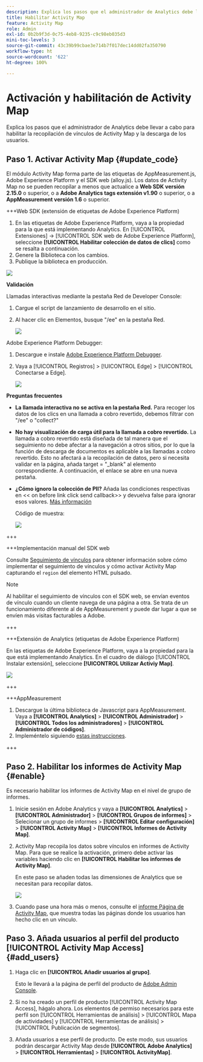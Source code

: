 ```yaml
---
description: Explica los pasos que el administrador de Analytics debe llevar a cabo para habilitar la recopilación de vínculos de Activity Map y la descarga de los usuarios.
title: Habilitar Activity Map
feature: Activity Map
role: Admin
exl-id: 0b2b9f3d-0c75-4eb8-9235-c9c98eb035d3
mini-toc-levels: 3
source-git-commit: 43c39b99cbae3e714b7f017dec14dd02fa350790
workflow-type: ht
source-wordcount: '622'
ht-degree: 100%

---
```



# Activación y habilitación de Activity Map

Explica los pasos que el administrador de Analytics debe llevar a cabo para habilitar la recopilación de vínculos de Activity Map y la descarga de los usuarios.

## Paso 1. Activar Activity Map {#update_code}

El módulo Activity Map forma parte de las etiquetas de AppMeasurement.js, Adobe Experience Platform y el SDK web (alloy.js). Los datos de Activity Map no se pueden recopilar a menos que actualice a **Web SDK versión 2.15.0** o superior, o a **Adobe Analytics tags extensión v1.90** o superior, o a **AppMeasurement versión 1.6** o superior.

+++Web SDK (extensión de etiquetas de Adobe Experience Platform)

1. En las etiquetas de Adobe Experience Platform, vaya a la propiedad para la que está implementando Analytics. En [!UICONTROL Extensiones] -> [!UICONTROL SDK web de Adobe Experience Platform], seleccione **[!UICONTROL Habilitar colección de datos de clics]** como se resalta a continuación.
1. Genere la Biblioteca con los cambios.
1. Publique la biblioteca en producción.

![](assets/web_sdk.png)

**Validación**

Llamadas interactivas mediante la pestaña Red de Developer Console:

1. Cargue el script de lanzamiento de desarrollo en el sitio.
1. Al hacer clic en Elementos, busque &quot;/ee&quot; en la pestaña Red.

   ![](assets/validation1.png)

Adobe Experience Platform Debugger:

1. Descargue e instale [Adobe Experience Platform Debugger](https://chromewebstore.google.com/detail/adobe-experience-platform/bfnnokhpnncpkdmbokanobigaccjkpob).
1. Vaya a [!UICONTROL Registros] > [!UICONTROL Edge] > [!UICONTROL Conectarse a Edge].

   ![](assets/validation2.jpg)

**Preguntas frecuentes**

* **La llamada interactiva no se activa en la pestaña Red.**
Para recoger los datos de los clics en una llamada a cobro revertido, debemos filtrar con &quot;/ee&quot; o &quot;collect?&quot;

* **No hay visualización de carga útil para la llamada a cobro revertido.**
La llamada a cobro revertido está diseñada de tal manera que el seguimiento no debe afectar a la navegación a otros sitios, por lo que la función de descarga de documentos es aplicable a las llamadas a cobro revertido. Esto no afectará a la recopilación de datos, pero si necesita validar en la página, añada target = &quot;_blank&quot; al elemento correspondiente. A continuación, el enlace se abre en una nueva pestaña.

* **¿Cómo ignoro la colección de PII?**
Añada las condiciones respectivas en &lt;&lt; on before link click send callback>> y devuelva false para ignorar esos valores. [Más información](https://experienceleague.adobe.com/docs/experience-platform/edge/fundamentals/configuring-the-sdk.html?lang=es)

  Código de muestra:

  ![](assets/sample-code.png)

+++

+++Implementación manual del SDK web

Consulte [Seguimiento de vínculos](https://experienceleague.adobe.com/docs/experience-platform/edge/data-collection/track-links.html?lang=es) para obtener información sobre cómo implementar el seguimiento de vínculos y cómo activar Activity Map capturando el `region` del elemento HTML pulsado.

>[!NOTE]
>
>Al habilitar el seguimiento de vínculos con el SDK web, se envían eventos de vínculo cuando un cliente navega de una página a otra. Se trata de un funcionamiento diferente al de AppMeasurement y puede dar lugar a que se envíen más visitas facturables a Adobe. 

+++

+++Extensión de Analytics (etiquetas de Adobe Experience Platform)

En las etiquetas de Adobe Experience Platform, vaya a la propiedad para la que está implementando Analytics. En el cuadro de diálogo [!UICONTROL Instalar extensión], seleccione **[!UICONTROL Utilizar Activiy Map]**.

![](assets/aa_extension.png)

+++

+++AppMeasurement

1. Descargue la última biblioteca de Javascript para AppMeasurement.
Vaya a **[!UICONTROL Analytics]** > **[!UICONTROL Administrador]** > **[!UICONTROL Todos los administradores]** > **[!UICONTROL Administrador de códigos]**.
1. Impleméntelo siguiendo [estas instrucciones](https://experienceleague.adobe.com/docs/analytics/implementation/js/overview.html?lang=es).

+++

## Paso 2. Habilitar los informes de Activity Map {#enable}

Es necesario habilitar los informes de Activity Map en el nivel de grupo de informes.

1. Inicie sesión en Adobe Analytics y vaya a **[!UICONTROL Analytics]** > **[!UICONTROL Administrador]** > **[!UICONTROL Grupos de informes]** > Selecionar un grupo de informes > **[!UICONTROL Editar configuración]** > **[!UICONTROL Activity Map]** > **[!UICONTROL Informes de Activity Map]**.

1. Activity Map recopila los datos sobre vínculos en informes de Activity Map. Para que se realice la activación, primero debe activar las variables haciendo clic en **[!UICONTROL Habilitar los informes de Activity Map]**.

   En este paso se añaden todas las dimensiones de Analytics que se necesitan para recopilar datos.

   ![](assets/enable.png)

1. Cuando pase una hora más o menos, consulte el [informe Página de Activity Map](/help/analyze/activity-map/activitymap-reporting-analytics.md), que muestra todas las páginas donde los usuarios han hecho clic en un vínculo.

## Paso 3. Añada usuarios al perfil del producto [!UICONTROL Activity Map Access] {#add_users}

1. Haga clic en **[!UICONTROL Añadir usuarios al grupo]**.

   Esto le llevará a la página de perfil del producto de [Adobe Admin Console](https://adminconsole.adobe.com/E2F05B3B52F54D2E0A490D44@AdobeOrg/overview).

1. Si no ha creado un perfil de producto [!UICONTROL Activity Map Access], hágalo ahora. Los elementos de permiso necesarios para este perfil son [!UICONTROL Herramientas de análisis] > [!UICONTROL Mapa de actividades] y [!UICONTROL Herramientas de análisis] > [!UICONTROL Publicación de segmentos].

1. Añada usuarios a ese perfil de producto. De este modo, sus usuarios podrán descargar Activity Map desde **[!UICONTROL Adobe Analytics]** > **[!UICONTROL Herramientas]** > **[!UICONTROL ActivityMap]**.

